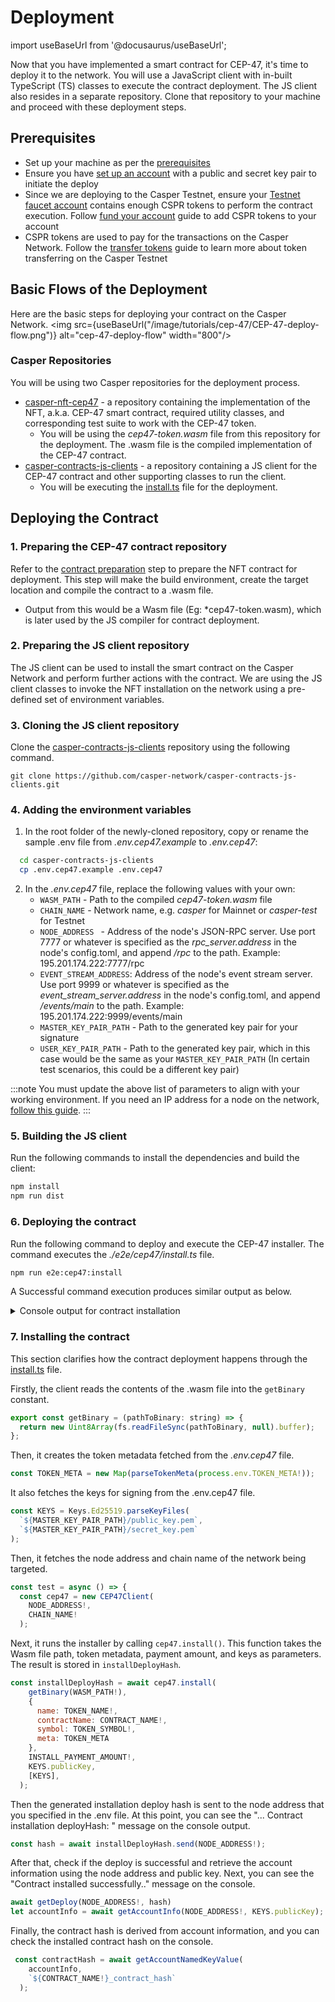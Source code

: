 # Deployment
import useBaseUrl from '@docusaurus/useBaseUrl';

Now that you have implemented a smart contract for CEP-47, it's time to deploy it to the network. You will use a JavaScript client with in-built TypeScript (TS) classes to execute the contract deployment. The JS client also resides in a separate repository. Clone that repository to your machine and proceed with these deployment steps.

## Prerequisites
- Set up your machine as per the [prerequisites](/docs/workflow/setup)
- Ensure you have [set up an account](/docs/workflow/setup#setting-up-an-account) with a public and secret key pair to initiate the deploy
- Since we are deploying to the Casper Testnet, ensure your [Testnet faucet account](https://testnet.cspr.live/tools/faucet) contains enough CSPR tokens to perform the contract execution. Follow [fund your account](/docs/workflow/setup#fund-your-account) guide to add CSPR tokens to your account
- CSPR tokens are used to pay for the transactions on the Casper Network. Follow the [transfer tokens](https://casper.network/docs/workflow/token-transfer#2-the-faucet) guide to learn more about token transferring on the Casper Testnet

## Basic Flows of the Deployment
Here are the basic steps for deploying your contract on the Casper Network.
<img src={useBaseUrl("/image/tutorials/cep-47/CEP-47-deploy-flow.png")} alt="cep-47-deploy-flow" width="800"/>


### Casper Repositories

You will be using two Casper repositories for the deployment process.
-  [casper-nft-cep47](https://github.com/casper-ecosystem/casper-nft-cep47) - a repository containing the implementation of the NFT, a.k.a. CEP-47 smart contract, required utility classes, and corresponding test suite to work with the CEP-47 token.
    - You will be using the *cep47-token.wasm* file from this repository for the deployment. The .wasm file is the compiled implementation of the CEP-47 contract.
- [casper-contracts-js-clients](https://github.com/casper-network/casper-contracts-js-clients) - a repository containing a JS client for the CEP-47 contract and other supporting classes to run the client. 
    - You will be executing the [install.ts](https://github.com/casper-network/casper-contracts-js-clients/blob/master/e2e/cep47/install.ts) file for the deployment.

## Deploying the Contract

### 1. Preparing the CEP-47 contract repository

Refer to the [contract preparation](prepare) step to prepare the NFT contract for deployment. This step will make the build environment, create the target location and compile the contract to a .wasm file.

- Output from this would be a Wasm file (Eg: *cep47-token.wasm), which is later used by the JS compiler for contract deployment.

### 2.  Preparing the JS client repository
The JS client can be used to install the smart contract on the Casper Network and perform further actions with the contract. We are using the JS client classes to invoke the NFT installation on the network using a pre-defined set of environment variables.

### 3.  Cloning the JS client repository
Clone the [casper-contracts-js-clients](https://github.com/casper-network/casper-contracts-js-clients) repository using the following command.

```
git clone https://github.com/casper-network/casper-contracts-js-clients.git
```

### 4.  Adding the environment variables 

1. In the root folder of the newly-cloned repository, copy or rename the sample .env file from *.env.cep47.example* to *.env.cep47*:
  ```bash
    cd casper-contracts-js-clients
    cp .env.cep47.example .env.cep47
  ```

2. In the *.env.cep47* file, replace the following values with your own:
    - `WASM_PATH` - Path to the compiled *cep47-token.wasm* file
    - `CHAIN_NAME` - Network name, e.g. *casper* for Mainnet or *casper-test* for Testnet
    - `NODE_ADDRESS ` - Address of the node's JSON-RPC server. Use port 7777 or whatever is specified as the *rpc_server.address* in the node's config.toml, and append */rpc* to the path. Example: 195.201.174.222:7777/rpc
    - `EVENT_STREAM_ADDRESS`: Address of the node's event stream server. Use port 9999 or whatever is specified as the *event_stream_server.address* in the node's config.toml, and append  */events/main* to the path. Example: 195.201.174.222:9999/events/main
    - `MASTER_KEY_PAIR_PATH` - Path to the generated key pair for your signature
    - `USER_KEY_PAIR_PATH` - Path to the generated key pair, which in this case would be the same as your `MASTER_KEY_PAIR_PATH` (In certain test scenarios, this could be a different key pair)

:::note
You must update the above list of parameters to align with your working environment. If you need an IP address for a node on the network, [follow this guide](/docs/workflow/setup#acquire-node-address-from-network-peers).
:::

### 5.  Building the JS client
Run the following commands to install the dependencies and build the client:
```bash
npm install
npm run dist
```

### 6. Deploying the contract
Run the following command to deploy and execute the CEP-47 installer. The command executes the *./e2e/cep47/install.ts* file.

```bash
npm run e2e:cep47:install
```
 
A Successful command execution produces similar output as below.

<details>
<summary>Console output for contract installation </summary>

```bash
... Contract installation deployHash: 0dcef7e7bddbc5a666aff1afbc03cf4797e3736c71fe05aee9944a26c4eeefab
... Contract installed successfully.
... Account Info:
{
  "_accountHash": "account-hash-179cd876d5c74317cce9c48d718a040e6e909063d7d786de0c5c6421a09fa803",
  "namedKeys": [
    {
      "name": "bdk_nft_contract_contract_hash",
      "key": "hash-a47d35d835a5fa8a1bcd55a4426dc14e21da9b876c1617742f18813737a4ece0"
    },
    {
      "name": "bdk_nft_contract_contract_hash_wrapped",
      "key": "uref-ff9b562d357d9a258acb2b3798f82c6ec5db49a8852e2e96b0ed4b1faf873206-007"
    },
    {
      "name": "contract_package_hash",
      "key": "hash-2468facdc9a6f324f8442584fd46d911e3ac9b434dfa79435567bf71f9b8bd23"
    }
  ],
  "mainPurse": "uref-a33e25cb1e6baa38e8306dba0492183c65cb41db3dbe8f69546868a4c0cfd0d9-007",
  "associatedKeys": [
    {
      "accountHash": "account-hash-179cd876d5c74317cce9c48d718a040e6e909063d7d786de0c5c6421a09fa803",
      "weight": 1
    }
  ],
  "actionThresholds": {
    "deployment": 1,
    "keyManagement": 1
  }
}
... Contract Hash: hash-a47d35d835a5fa8a1bcd55a4426dc14e21da9b876c1617742f18813737a4ece0

```

</details>


### 7.  Installing the contract
This section clarifies how the contract deployment happens through the [install.ts](https://github.com/casper-network/casper-contracts-js-clients/blob/master/e2e/cep47/install.ts) file.

Firstly, the client reads the contents of the .wasm file into the `getBinary` constant.
```javascript
export const getBinary = (pathToBinary: string) => {
  return new Uint8Array(fs.readFileSync(pathToBinary, null).buffer);
};
```

Then, it creates the token metadata fetched from the *.env.cep47* file.

```javascript
const TOKEN_META = new Map(parseTokenMeta(process.env.TOKEN_META!));
```
It also fetches the keys for signing from the .env.cep47 file.

```javascript
const KEYS = Keys.Ed25519.parseKeyFiles(
  `${MASTER_KEY_PAIR_PATH}/public_key.pem`,
  `${MASTER_KEY_PAIR_PATH}/secret_key.pem`
);
```

Then, it fetches the node address and chain name of the network being targeted.

```javascript
const test = async () => {
  const cep47 = new CEP47Client(
    NODE_ADDRESS!,
    CHAIN_NAME!
  ); 
```
Next, it runs the installer by calling `cep47.install()`. This function takes the Wasm file path, token metadata, payment amount, and keys as parameters. The result is stored in `installDeployHash`.


```javascript
const installDeployHash = await cep47.install(
    getBinary(WASM_PATH!),
    {
      name: TOKEN_NAME!,
      contractName: CONTRACT_NAME!,
      symbol: TOKEN_SYMBOL!,
      meta: TOKEN_META
    },
    INSTALL_PAYMENT_AMOUNT!,
    KEYS.publicKey,
    [KEYS],
  );
```

Then the generated installation deploy hash is sent to the node address that you specified in the .env file. At this point, you can see the "... Contract installation deployHash: " message on the console output.

```javascript
const hash = await installDeployHash.send(NODE_ADDRESS!);
```

After that, check if the deploy is successful and retrieve the account information using the node address and public key. Next, you can see the "Contract installed successfully.." message on the console.

```javascript
await getDeploy(NODE_ADDRESS!, hash)
let accountInfo = await getAccountInfo(NODE_ADDRESS!, KEYS.publicKey);
```

Finally, the contract hash is derived from account information, and you can check the installed contract hash on the console.
```javascript
 const contractHash = await getAccountNamedKeyValue(
    accountInfo,
    `${CONTRACT_NAME!}_contract_hash`
  );
```
